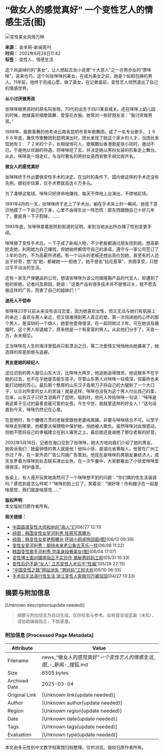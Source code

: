 # “做女人的感觉真好” 一个变性艺人的情感生活(图)

![变性美女风情万种](https://photo.sohu.com/83/20/Img201902083.jpg)
  
**来源：** 金羊网-新闻周刊  
**时间：** 2002年6月28日11:42  
**标签：** 变性人，情感生活  

这个风姿绰约的“美女”，让人想起古龙小说里“十大恶人”之一亦男亦女的“萧咪咪”。说来也巧，这个叫张咪咪的美女，在成为美女之前，她是个如假包换的男人。11年前，他终于完成心愿，做了美女，在记者面前，变性艺人坦然道出了自己的情感世界。

**从小讨厌做男孩**

张咪咪做男孩时的原名叫张晓，70代初出生于四川某县城关。还在咪咪上幼儿园的时候，她就喜欢唱歌跳舞，爱穿花衣服。她常对一些好朋友说：“我讨厌做男孩。”

1988年，能歌善舞的他考进云南省昆明市青年歌舞团，成了一名专业歌手。１９８８年底，重庆市歌舞团到昆明演出时，团长发现了她这个家乡的人才。当团长发现她有１．７２米的个子，长相俊俏可人，歌喉酷似香港歌星徐小凤时，激动不已。于是他以优越的待遇，将咪咪挖了去，并决定她以男扮女装的形象走上舞台。从此，咪咪竟一炮走红，与当时著名的男扮女装西安歌手胡文阁齐名。

**做女人的感觉真好**

张咪咪终于作出要做变性手术的决定。在当时的条件下，国内做这样的手术还没有先例，据初步估算，仅手术费就高达６万多元。

为了凑够这笔钱，咪咪只好拼命地赚钱，每天不停地上台演出，不停地赶场。

1991年4月的一天，张咪咪终于走上了手术台。躺在手术床上的一瞬间，她竟下意识地摸了一下自己的下身，心里不由得生出一阵恐慌：那东西跟随自己十好几年了，要是真一下子割掉，……

1993年底，张咪咪拿着医院和街道的证明，来到当地派出所办理了性别变更手续。

咪咪做了变性手术后，一下子成了新闻人物，不少老板都通过朋友找到她，想高薪挖走她，利用她为自己赚钱，但她始终都信守自己的承诺，遵守与一家公司签订了３年的合约，不为高薪所诱惑。有一个汕头的老板还想出高价包她，甚至有的人还出于好奇，想“泡”她，都被她一一拒绝了。她不想去“拈花惹草”，贪图享受，只想过平平淡淡的生活。

还有一家生产保健品的公司，想请张咪咪为该公司做隆胸产品的代言人，却遭到了她的拒绝。记者问及原因，她说：“这类产品有很多技术并不是很过关，我不愿去做这样的广告，而害了自己的姐妹们！”

**迷死人不偿命**

张咪咪23岁以前从来没有谈过恋爱，因为她喜欢女性，但又无法与她们有肌肤上的亲近；喜欢与男人亲近，但又很难得到男人真正的爱。第一次闯进她的心怀的那个男人，是深圳的一个商人，她爱他爱得很深，在一起同居过３年，可在她谈及婚姻时，这个男人却退缩了，原来他是一个有家室的男人。从此他们分手了，天各一方，永未相见。

正当咪咪在人生的海洋里孤舟只影漂泊之日，第二次爱情又悄悄地向她袭来了，她选择的却是拒绝与逃避。

**男友是她的经纪人**

这位迟到的男人是位山东大汉，比咪咪大两岁，他追她追得很苦。他说根本不在乎她的过去，也不在乎她是否能生孩子。尽管山东男人对咪咪一往情深，但最终也未能打动她的芳心。最后那个憨厚的山东汉子竟用刀子将自己的大腿刺了一个大口子，以示对所爱的女人的忠诚！就是这样，咪咪也没有为这个男人付出自己的爱。后来，山东汉子只好含泪离开了昆明，临别时，他托人传给咪咪一句话：“咪咪是我这辈子见过的最善良最可爱的女孩。今生今世，我就爱这样的好女人！”这句话直到今天，咪咪仍然记在心里。

在昆明时，有个腰缠万贯的老板曾跟他老婆闹离婚，非要与咪咪结合不可。以至于咪咪走到哪里，他都要派保镖暗中保护她，怕她被人欺负。虽然咪咪对此很感动，但她不愿将自己的幸福建立在别人痛苦之上。最后她还是谢绝了那位老板的好意。

2002年5月16日，记者在海口见到了张咪咪，她大方地向我们介绍了她的男友。她告诉我们：她最钟情的男人就是他！他叫小徐，是湖北省黄陂人。他曾在广州工作过７年，在一家外资广告公司搞广告策划。他现在是咪咪的男朋友兼经济人，成天张罗着为咪咪到处去联系演出业务。在一次午餐中，大家都看出了小徐爱咪咪爱得很深，呵护备至。

饭桌上，有人竟开玩笑地突然问了一个咪咪想不到的问题：“你们俩的性生活谐调吗？感觉到底怎么样呢？”咪咪的脸上红了，笑着说：“很好呀！你和嫂子在一起是啥感觉，我们就是啥感觉……”

**版权声明**  
本文版权归原作者所有。

**相关链接：**
- [中国首席变性大师和他的“病人”们](https://news.sohu.com/57/71/news201887157.shtml)(06/27 12:11)
- [组图：韩国变性女星河利秀 性感写真曝光](https://yule.sohu.com/30/71/earticle164497130.shtml)  
- [组图：韩变性女星艳照曝光](https://news.sohu.com/73/41/news201484173.shtml) [环球小姐卓玲回国(图)](https://yule.sohu.com/34/77/earticle164497734.shtml)(06/12 09:39)
- [变性女星河利秀：期待未来老公象古天乐一样](https://news.sohu.com/15/28/news201372815.shtml)(06/08 11:22)
- [韩国变性歌手河利秀 完美身段赛美女(图)](https://news.sohu.com/95/35/news201283595.shtml)(06/04 17:07)
- [变性博士面对媒体指正不实炒作 揭秘男妈妈工程](https://news.sohu.com/25/87/news201208725.shtml)(05/31 10:33)
- [变性后仍不是“女人” 江苏变性人术后不“性福”](https://news.sohu.com/37/34/news201113437.shtml)(05/26 22:15)
- [“中国变性之路”网站消失 “男妈妈”工程夭折](https://news.sohu.com/56/22/news200772256.shtml)(05/10 06:33)
- [手术后无法进行性生活 浙江变性人索赔10万被驳回](https://news.sohu.com/62/20/news200632062.shtml)(04/27 13:33)
<!-- tcd_original_link http://news.sohu.com/74/20/news201902074.shtml -->


## 摘要与附加信息

<!-- tcd_abstract -->
[Unknown description(update needed)]
<!-- tcd_abstract_end -->

> 摘要与附加信息为自动生成，仅供检索与参考。如有错误或遗漏（未知），请协助编辑指正，不胜感激。

### 附加信息 [Processed Page Metadata]

| Attribute       | Value                                  |
|-----------------|----------------------------------------|
| Filename        | news_“做女人的感觉真好”_一个变性艺人的情感生活_图__-_新闻-_搜狐.md                             |
| Size            | 6505 bytes                           |
| Archived Date   | 2025-03-04                             |
| Original Link   | [Unknown link(update needed)]                       |
| Author          | [Unknown author(update needed)]                               |
| Region          | [Unknown region(update needed)]                               |
| Date            | [Unknown date(update needed)]                                 |
| Tags            | [Unknown tags(update needed)]                                 |
| Evaluation            | [Unknown type(update needed)]                                 |
<!-- tcd_table_end -->

本文由多元性别中文数字档案馆归档整理，仅供浏览。版权归原作者所有。
